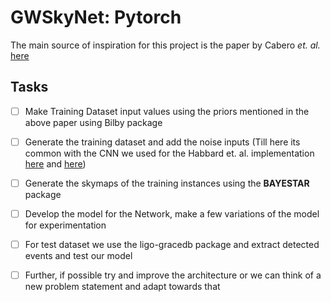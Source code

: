 # GWSkyNet: Pytorch
The main source of inspiration for this project is the paper by Cabero *et. al.* [here](https://arxiv.org/abs/2010.11829)

## Tasks 
- [ ] Make Training Dataset input values using the priors mentioned in the above paper using Bilby package 
- [ ] Generate the training dataset and add the noise inputs (Till here its common with the CNN we used for the Habbard et. al. implementation [here](https://colab.research.google.com/drive/15ysgVLkekNNomT2xp3F0d52l_qNvGNfd) and [here](https://colab.research.google.com/drive/193QYO1Lu59nSOK_xUm-LXDk5rBl-z6Iv))
- [ ] Generate the skymaps of the training instances using the **BAYESTAR** package
- [ ] Develop the model for the Network, make a few variations of the model for experimentation
- [ ] For test dataset we use the ligo-gracedb package and extract detected events and test our model
- [ ] Further, if possible try and improve the architecture or we can think of a new problem statement and adapt towards that
  
